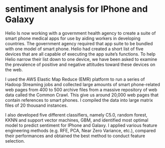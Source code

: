 # sentiment analysis for IPhone and Galaxy
Helio Is now working with a government health agency to create a suite of smart phone medical apps for use by aiding workers in developing countries. The government agency required that app suite to be bundled with one model of smart phone. Helio had created a short list of five devices that are all capable of executing the app suite’s functions. To help Helio narrow their list down to one device, we have been asked to examine the prevalence of positive and negative attitudes toward these devices on the web.

I used the AWS Elastic Map Reduce (EMR) platform to run a series of Hadoop Streaming jobs and collected large amounts of smart phone-related web pages from 400 to 500 archive files 
from a massive repository of web data called the Common Crawl. This give us around 20,000 web pages that contain references to smart phones. I compiled the data into large matrix files of 20 thousand instances.


I also developed five different classifiers, namely C5.0, random forest, KKNN and support vector machines, GBM, and identified most optimal model to predict sentiment for IPhone and Galaxy. I applied various feature engineering methods (e.g. RFE, PCA, Near Zero Variance, etc.), compared their performances and obtained the best method to conduct feature selection.

